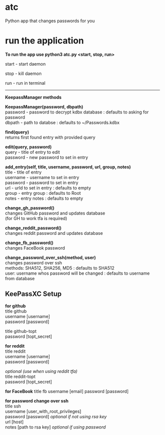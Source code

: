 # atc
Python app that changes passwords for you


# run the application



**To run the app use python3 atc.py <start, stop, run>**

start - start daemon

stop - kill daemon

run - run in terminal
****
**KeepassManager methods**

**KeepassManager(password, dbpath)**  
password - password to decrypt kdbx database : defaults to asking for password  
dbpath - path to databse : defaults to ~/Passwords.kdbx  


**find(query)**  
returns first found entry with provided query  


**edit(query, password)**  
query - title of entry to edit  
password - new password to set in entry  


**add_entry(self, title, username, password, url,  group, notes)**  
title - title of entry  
username - username to set in entry  
password - password to set in entry  
url - urld to set in entry : defaults to empty  
group - entry group : defaults to Root  
notes - entry notes : defaults to empty  


**change_gh_password()**  
changes GitHub password and updates database  
(for GH to work tfa is required)  


**change_reddit_password()**  
changes reddit password and updates database  


**change_fb_password()**  
changes FaceBook password  

**change_password_over_ssh(method, user)**  
changes password over ssh  
methods: SHA512, SHA256, MD5 : defaults to SHA512  
user: username whos password will be changed : defaults to username from database  



## KeePassXC Setup  
**for github**  
title github  
username [username]  
password [password]  

title github-topt  
password [topt_secret]  


**for reddit**  
title reddit  
username [username]  
password [password]  

_optional (use when using reddit tfa)_  
title reddit-topt  
password [topt_secret]  


**for FaceBook**
title fb
username [email]
password [password]


**for password change over ssh**  
title ssh  
username [user_with_root_privileges]  
password [password] _optional if not using rsa key_  
url [host]  
notes [path to rsa key] _optional if using password_